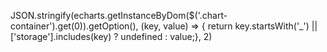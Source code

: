 JSON.stringify(echarts.getInstanceByDom($('.chart-container').get(0)).getOption(), (key, value) => { return key.startsWith('_') || ['storage'].includes(key) ? undefined : value;}, 2)



